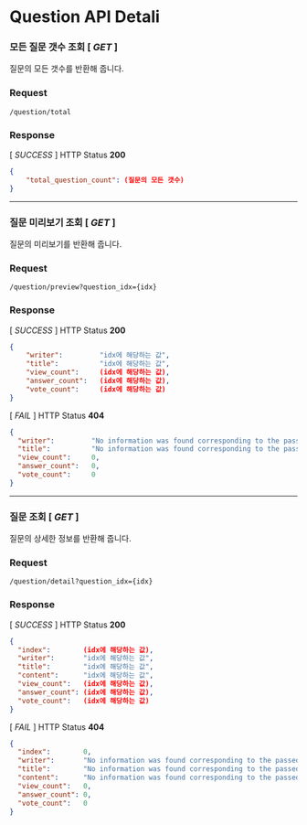 # Question API Detali

### 모든 질문 갯수 조회 [  *GET* ] 
질문의 모든 갯수를 반환해 줍니다.

### Request

```url
/question/total
```

### Response

[ *SUCCESS* ] HTTP Status **200**

```json
{
    "total_question_count": (질문의 모든 갯수)
}
```

---

### 질문 미리보기 조회 [ *GET* ]
질문의 미리보기를 반환해 줍니다.

### Request
```url
/question/preview?question_idx={idx}
```

### Response 

[ *SUCCESS* ] HTTP Status **200**

```json
{
    "writer":         "idx에 해당하는 값",
    "title":          "idx에 해당하는 값",
    "view_count":     (idx에 해당하는 값),
    "answer_count":   (idx에 해당하는 값),
    "vote_count":     (idx에 해당하는 값)
}
```

[ *FAIL* ] HTTP Status **404**

```json
{
  "writer":         "No information was found corresponding to the passed query string",
  "title":          "No information was found corresponding to the passed query string",
  "view_count":     0,
  "answer_count":   0,
  "vote_count":     0
}
```

---

### 질문 조회 [ *GET* ]
질문의 상세한 정보를 반환해 줍니다.

### Request
```url
/question/detail?question_idx={idx}
```

### Response

[ *SUCCESS* ] HTTP Status **200**

```json
{
  "index":        (idx에 해당하는 값),
  "writer":       "idx에 해당하는 값",
  "title":        "idx에 해당하는 값",
  "content":      "idx에 해당하는 값",
  "view_count":   (idx에 해당하는 값),
  "answer_count": (idx에 해당하는 값),
  "vote_count":   (idx에 해당하는 값)
}
```

[ *FAIL* ] HTTP Status **404**

```json
{
  "index":        0,
  "writer":       "No information was found corresponding to the passed query string",
  "title":        "No information was found corresponding to the passed query string.",
  "content":      "No information was found corresponding to the passed query string.",
  "view_count":   0,
  "answer_count": 0,
  "vote_count":   0
}
```
